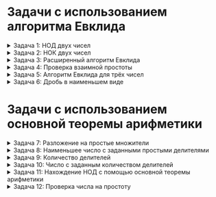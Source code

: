 # Задачи с использованием алгоритма Евклида

<details>
  <summary>Задача 1: НОД двух чисел</summary>
  
  Напишите программу, которая принимает на вход два целых числа и вычисляет их наибольший общий делитель (НОД) с использованием алгоритма Евклида.
</details>

<details>
  <summary>Задача 2: НОК двух чисел</summary>
  
  Используя алгоритм Евклида, напишите программу для нахождения наименьшего общего кратного (НОК) двух чисел.
</details>

<details>
  <summary>Задача 3: Расширенный алгоритм Евклида</summary>
  
  Реализуйте расширенный алгоритм Евклида для нахождения коэффициентов линейной комбинации двух чисел, их НОД и обратного элемента по модулю.
</details>

<details>
  <summary>Задача 4: Проверка взаимной простоты</summary>
  
  Напишите программу, которая определяет, являются ли два числа взаимно простыми, используя алгоритм Евклида.
</details>

<details>
  <summary>Задача 5: Алгоритм Евклида для трёх чисел</summary>
  
  Напишите программу, которая находит НОД трёх чисел, последовательно применяя алгоритм Евклида.
</details>

<details>
  <summary>Задача 6: Дробь в наименьшем виде</summary>
  
  Напишите программу, которая упрощает дробь (сокращает числитель и знаменатель на их НОД) с использованием алгоритма Евклида.
</details>

# Задачи с использованием основной теоремы арифметики

<details>
  <summary>Задача 7: Разложение на простые множители</summary>
  
  Напишите программу, которая принимает на вход целое число и выводит его разложение на простые множители, используя основную теорему арифметики.
</details>

<details>
  <summary>Задача 8: Наименьшее число с заданными простыми делителями</summary>
  
  Напишите программу, которая принимает на вход список простых чисел и находит наименьшее число, которое делится на все эти простые числа.
</details>

<details>
  <summary>Задача 9: Количество делителей</summary>
  
  Используя разложение на простые множители, напишите программу, которая находит количество делителей у заданного числа.
</details>

<details>
  <summary>Задача 10: Число с заданным количеством делителей</summary>
  
  Напишите программу, которая принимает на вход число и находит наименьшее число, у которого количество делителей равно заданному числу.
</details>

<details>
  <summary>Задача 11: Нахождение НОД с помощью основной теоремы арифметики</summary>
  
  Реализуйте программу, которая находит НОД двух чисел, используя их разложение на простые множители и основную теорему арифметики.
</details>

<details>
  <summary>Задача 12: Проверка числа на простоту</summary>
  
  Напишите программу, которая проверяет, является ли заданное число простым, используя его разложение на множители. Если число имеет только два делителя (1 и само число), то оно простое.
</details>